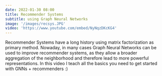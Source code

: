 ```yaml
---
date: 2022-01-30 08:00
title: Recommender Systems
subtitle: using Graph Neural Networks
image: '/images/recsys.JPG'
video: 'https://www.youtube.com/embed/NyNqzDKcKG4'
---
```


Recommender Systems have a long history using matrix factorization as primary method. Nowaday, in many cases Graph Neural Networks can be used to improve recommender systems, as they allow a broader aggregation of the neighborhood and therefore lead to more powerful representations. In this video I teach all the basics you need to get started with GNNs + recommenders :)